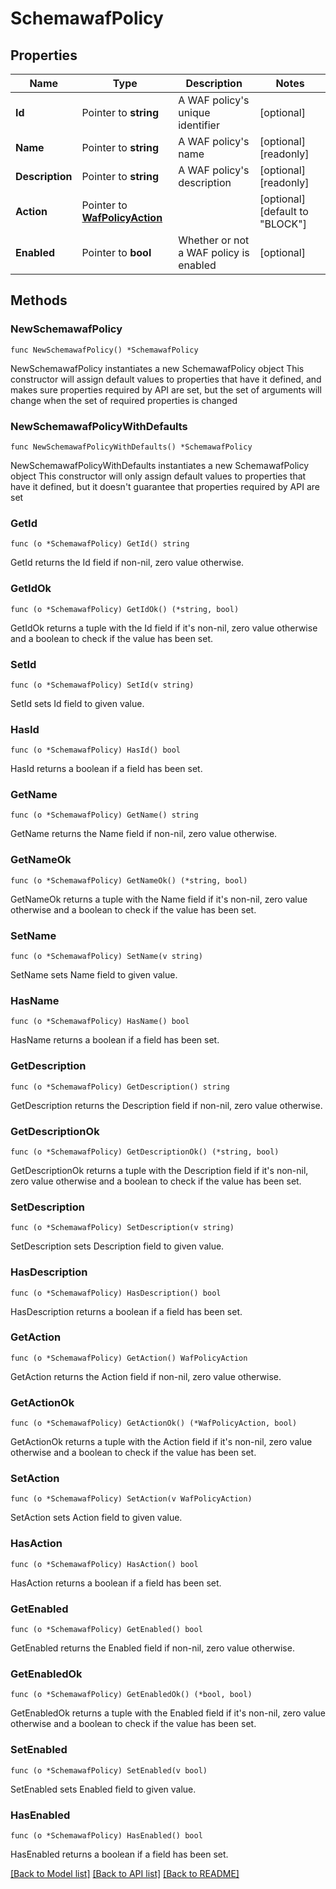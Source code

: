 # SchemawafPolicy

## Properties

Name | Type | Description | Notes
------------ | ------------- | ------------- | -------------
**Id** | Pointer to **string** | A WAF policy&#39;s unique identifier | [optional] 
**Name** | Pointer to **string** | A WAF policy&#39;s name | [optional] [readonly] 
**Description** | Pointer to **string** | A WAF policy&#39;s description | [optional] [readonly] 
**Action** | Pointer to [**WafPolicyAction**](wafPolicyAction.md) |  | [optional] [default to "BLOCK"]
**Enabled** | Pointer to **bool** | Whether or not a WAF policy is enabled | [optional] 

## Methods

### NewSchemawafPolicy

`func NewSchemawafPolicy() *SchemawafPolicy`

NewSchemawafPolicy instantiates a new SchemawafPolicy object
This constructor will assign default values to properties that have it defined,
and makes sure properties required by API are set, but the set of arguments
will change when the set of required properties is changed

### NewSchemawafPolicyWithDefaults

`func NewSchemawafPolicyWithDefaults() *SchemawafPolicy`

NewSchemawafPolicyWithDefaults instantiates a new SchemawafPolicy object
This constructor will only assign default values to properties that have it defined,
but it doesn't guarantee that properties required by API are set

### GetId

`func (o *SchemawafPolicy) GetId() string`

GetId returns the Id field if non-nil, zero value otherwise.

### GetIdOk

`func (o *SchemawafPolicy) GetIdOk() (*string, bool)`

GetIdOk returns a tuple with the Id field if it's non-nil, zero value otherwise
and a boolean to check if the value has been set.

### SetId

`func (o *SchemawafPolicy) SetId(v string)`

SetId sets Id field to given value.

### HasId

`func (o *SchemawafPolicy) HasId() bool`

HasId returns a boolean if a field has been set.

### GetName

`func (o *SchemawafPolicy) GetName() string`

GetName returns the Name field if non-nil, zero value otherwise.

### GetNameOk

`func (o *SchemawafPolicy) GetNameOk() (*string, bool)`

GetNameOk returns a tuple with the Name field if it's non-nil, zero value otherwise
and a boolean to check if the value has been set.

### SetName

`func (o *SchemawafPolicy) SetName(v string)`

SetName sets Name field to given value.

### HasName

`func (o *SchemawafPolicy) HasName() bool`

HasName returns a boolean if a field has been set.

### GetDescription

`func (o *SchemawafPolicy) GetDescription() string`

GetDescription returns the Description field if non-nil, zero value otherwise.

### GetDescriptionOk

`func (o *SchemawafPolicy) GetDescriptionOk() (*string, bool)`

GetDescriptionOk returns a tuple with the Description field if it's non-nil, zero value otherwise
and a boolean to check if the value has been set.

### SetDescription

`func (o *SchemawafPolicy) SetDescription(v string)`

SetDescription sets Description field to given value.

### HasDescription

`func (o *SchemawafPolicy) HasDescription() bool`

HasDescription returns a boolean if a field has been set.

### GetAction

`func (o *SchemawafPolicy) GetAction() WafPolicyAction`

GetAction returns the Action field if non-nil, zero value otherwise.

### GetActionOk

`func (o *SchemawafPolicy) GetActionOk() (*WafPolicyAction, bool)`

GetActionOk returns a tuple with the Action field if it's non-nil, zero value otherwise
and a boolean to check if the value has been set.

### SetAction

`func (o *SchemawafPolicy) SetAction(v WafPolicyAction)`

SetAction sets Action field to given value.

### HasAction

`func (o *SchemawafPolicy) HasAction() bool`

HasAction returns a boolean if a field has been set.

### GetEnabled

`func (o *SchemawafPolicy) GetEnabled() bool`

GetEnabled returns the Enabled field if non-nil, zero value otherwise.

### GetEnabledOk

`func (o *SchemawafPolicy) GetEnabledOk() (*bool, bool)`

GetEnabledOk returns a tuple with the Enabled field if it's non-nil, zero value otherwise
and a boolean to check if the value has been set.

### SetEnabled

`func (o *SchemawafPolicy) SetEnabled(v bool)`

SetEnabled sets Enabled field to given value.

### HasEnabled

`func (o *SchemawafPolicy) HasEnabled() bool`

HasEnabled returns a boolean if a field has been set.


[[Back to Model list]](../README.md#documentation-for-models) [[Back to API list]](../README.md#documentation-for-api-endpoints) [[Back to README]](../README.md)


